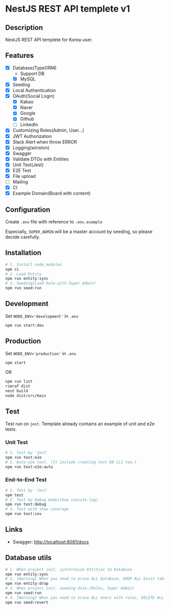 # NestJS REST API templete v1

## Description

NestJS REST API templete for Korea user.

## Features

- [x] Database(TypeORM)
  - Support DB
  - [x] MySQL
- [x] Seeding
- [x] Local Authentication
- [x] OAuth(Social Login)
  - [x] Kakao
  - [x] Naver
  - [x] Google
  - [x] Github
  - [ ] LinkedIn
- [x] Customizing Roles(Admin, User...)
- [x] JWT Authorization
- [x] Slack Alert when throw ERROR
- [x] Logging(winston)
- [x] Swagger
- [x] Validate DTOs with Entities
- [x] Unit Test(Jest)
- [x] E2E Test
- [x] File upload
- [ ] Mailing
- [x] CI
- [x] Example Domain(Board with content)

## Configuration

Create `.env` file with reference to `.env.example`

Especially, `SUPER_ADMIN` will be a master account by seeding, so please decide carefully.

## Installation

```bash
# 1. Install node_modules
npm ci
# 2. Load Entity
npm run entity:sync
# 3. Seeding(Load Role with Super Admin)
npm run seed:run
```

## Development

Set `NODE_ENV='development'` in `.env`

```bash
npm run start:dev
```

## Production

Set `NODE_ENV='production'` in `.env`

```bash
npm start
```

OR

```bash
npm run lint
rimraf dist
nest build
node dist/src/main
```

## Test

Test run on `jest`.
Template already contains an example of unit and e2e tests.

### Unit Test
```bash
# 1. Test by 'Jest'
npm run test:e2e
# 2. Auto e2e test. (It include creating test DB CLI too.)
npm run test:e2e:auto
```

### End-to-End Test
```bash
# 1. Test by 'Jest'
npm test
# 2. Test by Debug mode(show console.log)
npm run test:debug
# 3. Test with show coverage
npm run test:cov
```

## Links

- Swagger: <http://localhost:8081/docs>

## Database utils

```bash
# 1. When project init, synchronize Entities to Database
npm run entity:sync
# 2. [Warning] When you need to erase ALL Database, DROP ALL Exist table.
npm run entity:drop
# 3. When project init, seeding data.(Roles, Super Admin)
npm run seed:run
# 4. [Warning] When you need to erase ALL Users with roles, DELETE ALL raws in user, role, user_role table.
npm run seed:revert
```
